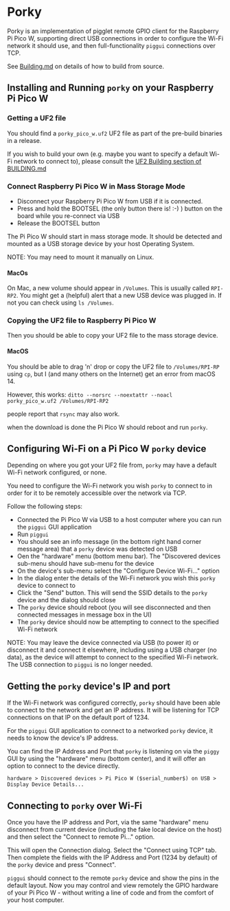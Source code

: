 # Porky

Porky is an implementation of pigglet remote GPIO client for the Raspberry Pi Pico W, supporting direct USB
connections in order to configure the Wi-Fi network it should use, and then full-functionality `piggui` connections
over TCP.

See [Building.md](BUILDING.md) on details of how to build from source.

## Installing and Running `porky` on your Raspberry Pi Pico W

### Getting a UF2 file

You should find a `porky_pico_w.uf2` UF2 file as part of the pre-build binaries in a release.

If you wish to build your own (e.g. maybe you want to specify a default Wi-Fi network to connect to), please consult
the [UF2 Building section of BUILDING.md](BUILDING.md#creating-a-uf2-file)

### Connect Raspberry Pi Pico W in Mass Storage Mode

- Disconnect your Raspberry Pi Pico W from USB if it is connected.
- Press and hold the BOOTSEL (the only button there is! :-) ) button on the board while you re-connect via USB
- Release the BOOTSEL button

The Pi Pico W should start in mass storage mode. It should be detected and mounted as a USB storage device by your host
Operating System.

NOTE: You may need to mount it manually on Linux.

#### MacOs

On Mac, a new volume should appear in `/Volumes`. This is usually called `RPI-RP2`.
You might get a (helpful) alert that a new USB device was plugged in.
If not you can check using `ls /Volumes`.

### Copying the UF2 file to Raspberry Pi Pico W

Then you should be able to copy your UF2 file to the mass storage device.

#### MacOS

You should be able to drag 'n' drop or copy the UF2 file to `/Volumes/RPI-RP` using `cp`,
but I (and many others on the Internet) get an error from macOS 14.

However, this works:
`ditto --norsrc --noextattr --noacl porky_pico_w.uf2 /Volumes/RPI-RP2`

people report that `rsync` may also work.

when the download is done the Pi Pico W should reboot and run `porky`.

## Configuring Wi-Fi on a Pi Pico W `porky` device

Depending on where you got your UF2 file from, `porky` may have a default Wi-Fi network configured, or none.

You need to configure the Wi-Fi network you wish `porky` to connect to in order for it to be remotely accessible
over the network via TCP.

Follow the following steps:

- Connected the Pi Pico W via USB to a host computer where you can run the `piggui` GUI application
- Run `piggui`
- You should see an info message (in the bottom right hand corner message area) that a `porky` device was detected on
  USB
- Oen the "hardware" menu (bottom menu bar). The "Discovered devices sub-menu should have sub-menu for the device
- On the device's sub-menu select the "Configure Device Wi-Fi..." option
- In the dialog enter the details of the Wi-Fi network you wish this `porky` device to connect to
- Click the "Send" button. This will send the SSID details to the `porky` device and the dialog should close
- The `porky` device should reboot (you will see disconnected and then connected messages in message box in the UI)
- The `porky` device should now be attempting to connect to the specified Wi-Fi network

NOTE: You may leave the device connected via USB (to power it) or disconnect it and connect it elsewhere, including
using a USB charger (no data), as the device will attempt to connect to the specified Wi-Fi network.
The USB connection to `piggui` is no longer needed.

## Getting the `porky` device's IP and port

If the Wi-Fi network was configured correctly, `porky` should have been able to connect to the network and get an
IP address. It will be listening for TCP connections on that IP on the default port of 1234.

For the `piggui` GUI application to connect to a networked `porky` device, it needs to know the device's
IP address.

You can find the IP Address and Port that `porky` is listening on via the `piggy` GUI by using the "hardware" menu
(bottom center), and it will offer an option to connect to the device directly.

```
hardware > Discovered devices > Pi Pico W ($serial_number$) on USB > Display Device Details...
```

## Connecting to `porky` over Wi-Fi

Once you have the IP address and Port, via the same "hardware" menu disconnect from current device
(including the fake local device on the host) and then select the "Connect to remote Pi..." option.

This will open the Connection dialog. Select the "Connect using TCP" tab. Then complete the fields with the IP Address
and Port (1234 by default) of the `porky` device and press "Connect".

`piggui` should connect to the remote `porky` device and show the pins in the default layout. Now you may control and
view remotely the GPIO hardware of your Pi Pico W - without writing a line of code and from the comfort of your
host computer.